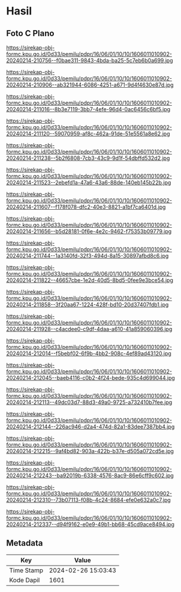 # Hasil

## Foto C Plano

https://sirekap-obj-formc.kpu.go.id/0d33/pemilu/pdpr/16/06/01/10/10/1606011010902-20240214-210756--f0bae311-9843-4bda-ba25-5c7eb6b0a699.jpg

https://sirekap-obj-formc.kpu.go.id/0d33/pemilu/pdpr/16/06/01/10/10/1606011010902-20240214-210906--ab321944-6086-4251-a671-9d4f4630e87d.jpg

https://sirekap-obj-formc.kpu.go.id/0d33/pemilu/pdpr/16/06/01/10/10/1606011010902-20240214-211016--8b3e7119-3bb7-4efe-96d4-0ac6456c6bf5.jpg

https://sirekap-obj-formc.kpu.go.id/0d33/pemilu/pdpr/16/06/01/10/10/1606011010902-20240214-211120--59070959-af8c-462a-91de-51e5561a8e62.jpg

https://sirekap-obj-formc.kpu.go.id/0d33/pemilu/pdpr/16/06/01/10/10/1606011010902-20240214-211238--5b2f6808-7cb3-43c9-9d1f-54dbffd532d2.jpg

https://sirekap-obj-formc.kpu.go.id/0d33/pemilu/pdpr/16/06/01/10/10/1606011010902-20240214-211523--2ebefd1a-47a6-43a6-88de-140eb145b22b.jpg

https://sirekap-obj-formc.kpu.go.id/0d33/pemilu/pdpr/16/06/01/10/10/1606011010902-20240214-211607--f178f078-dfc2-40e3-8821-a1bf7ca6401d.jpg

https://sirekap-obj-formc.kpu.go.id/0d33/pemilu/pdpr/16/06/01/10/10/1606011010902-20240214-211656--b5d28181-0f6e-4e2c-9462-f75353b09779.jpg

https://sirekap-obj-formc.kpu.go.id/0d33/pemilu/pdpr/16/06/01/10/10/1606011010902-20240214-211744--1a3140fd-32f3-494d-8a15-30897afbd8c6.jpg

https://sirekap-obj-formc.kpu.go.id/0d33/pemilu/pdpr/16/06/01/10/10/1606011010902-20240214-211822--46657cbe-1e2d-40d5-8bd5-0fee9e3bce54.jpg

https://sirekap-obj-formc.kpu.go.id/0d33/pemilu/pdpr/16/06/01/10/10/1606011010902-20240214-211858--3f20aa67-1224-428f-bd10-20d37407fdb1.jpg

https://sirekap-obj-formc.kpu.go.id/0d33/pemilu/pdpr/16/06/01/10/10/1606011010902-20240214-211928--c4acdee0-c9df-4daa-a610-41a859060396.jpg

https://sirekap-obj-formc.kpu.go.id/0d33/pemilu/pdpr/16/06/01/10/10/1606011010902-20240214-212014--f5bebf02-6f9b-4bb2-908c-4ef89ad43120.jpg

https://sirekap-obj-formc.kpu.go.id/0d33/pemilu/pdpr/16/06/01/10/10/1606011010902-20240214-212045--baeb4116-c0b2-4f24-bede-935c4d699044.jpg

https://sirekap-obj-formc.kpu.go.id/0d33/pemilu/pdpr/16/06/01/10/10/1606011010902-20240214-212113--49dc03d7-88d3-49a0-9725-a732410b7fee.jpg

https://sirekap-obj-formc.kpu.go.id/0d33/pemilu/pdpr/16/06/01/10/10/1606011010902-20240214-212144--226ac946-d2a4-474d-82a1-83dee7387bb4.jpg

https://sirekap-obj-formc.kpu.go.id/0d33/pemilu/pdpr/16/06/01/10/10/1606011010902-20240214-212215--9af4bd82-903a-422b-b37e-d505a072cd5e.jpg

https://sirekap-obj-formc.kpu.go.id/0d33/pemilu/pdpr/16/06/01/10/10/1606011010902-20240214-212243--ba92019b-6338-4576-8ac9-86e6cff9c602.jpg

https://sirekap-obj-formc.kpu.go.id/0d33/pemilu/pdpr/16/06/01/10/10/1606011010902-20240214-212310--73b07113-f08b-4c24-8684-efe0e632a0c7.jpg

https://sirekap-obj-formc.kpu.go.id/0d33/pemilu/pdpr/16/06/01/10/10/1606011010902-20240214-212337--d94f9162-e0e9-49b1-bb68-45cd9ace8494.jpg


## Metadata

| Key        | Value               |
| ---------- | ------------------- |
| Time Stamp | 2024-02-26 15:03:43 |
| Kode Dapil | 1601                |



